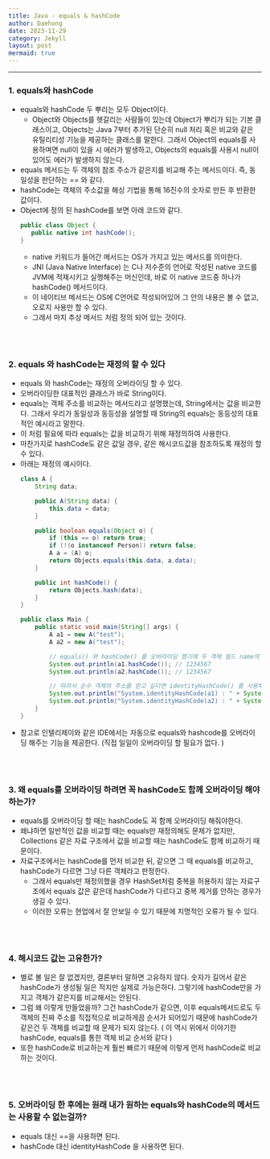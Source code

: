```yaml
---
title: Java - equals & hashCode
author: Daehong
date: 2023-11-29
category: Jekyll
layout: post
mermaid: true
---
```


<hr>

### 1. equals와 hashCode
* equals와 hashCode 두 뿌리는 모두 Object이다.
	* Object와 Objects를 헷갈리는 사람들이 있는데 Object가 뿌리가 되는 기본 클래스이고, Objects는 Java 7부터 추가된  단순히 null 처리 혹은 비교와 같은 유틸리티성 기능을 제공하는 클래스를 말한다. 그래서 Object의 equals를 사용하며면 null이 있을 시 에러가 발생하고, Objects의 equals를 사용시 null이 있어도 에러가 발생하지 않는다.
* equals 메서드는 두 객체의 참조 주소가 같은지를 비교해 주는 메서드이다. 즉, 동일성을 판단하는 == 와 같다.
* hashCode는 객체의 주소값을 해싱 기법을 통해 16진수의 숫자로 만든 후 반환한 값이다.
* Object에 정의 된 hashCode를 보면 아래 코드와 같다.
	```java
	public class Object {
	   public native int hashCode();
	}
	```
	* native 키워드가 들어간 메서드는 OS가 가지고 있는 메서드를 의미한다.
	* JNI (Java Native Interface) 는 C나 저수준의 언어로 작성된 native 코드를 JVM에 적재시키고 실행해주는 머신인데, 바로 이 native 코드중 하나가 hashCode() 메서드이다.
	* 이 네이티브 메서드는 OS에 C언어로 작성되어있어 그 안의 내용은 볼 수 없고, 오로지 사용만 할 수 있다.
	* 그래서 마치 추상 메서드 처럼 정의 되어 있는 것이다.

<br>
<br>

### 2. equals 와 hashCode는 재정의 할 수 있다
* equals 와 hashCode는 재정의 오버라이딩 할 수 있다.
* 오버라이딩한 대표적인 클래스가 바로 String이다.
* equals는 객체 주소를 비교하는 메서드라고 설명했는데, String에서는 값을 비교한다. 그래서 우리가 동일성과 동등성을 설명할 때 String의 equals는 동등성의 대표적인 예시라고 말한다.
* 이 처럼 필요에 따라 equals는 값을 비교하기 위해 재정의하여 사용한다.
* 마찬가지로 hashCode도 같은 값일 경우, 같은 해시코드값을 참조하도록 재정의 할 수 있다.
* 아래는 재정의 예시이다.
	```java
	class A {
		String data;

		public A(String data) {
			this.data = data;
		}

		public boolean equals(Object o) {
			if (this == o) return true; 
			if (!(o instanceof Person)) return false; 
			A a = (A) o; 
			return Objects.equals(this.data, a.data); 
		}

		public int hashCode() {
			return Objects.hash(data); 
		}
	}

	public class Main {
		public static void main(String[] args) {
			A a1 = new A("test");
			A a2 = new A("test");

			// equals() 와 hashCode() 를 오버라이딩 했기에 두 객체 필드 name의 해시코드가 반환되어 같다.
			System.out.println(a1.hashCode()); // 1234567
			System.out.println(a2.hashCode()); // 1234567

			// 따라서 순수 객체의 주소를 얻고 싶다면 identityHashCode() 를 사용해야 한다.
			System.out.println("System.identityHashCode(a1) : " + System.identityHashCode(a1)); // System.identityHashCode(a1) : 1234567
			System.out.println("System.identityHashCode(a2) : " + System.identityHashCode(a2)); // System.identityHashCode(a2) : 7654321
		}
	}
	```
* 참고로 인텔리제이와 같은 IDE에서는 자동으로 equals와 hashcode를 오버라이딩 해주는 기능을 제공한다. (직접 일일이 오버라이딩 할 필요가 없다. )

<br>
<br>

### 3. 왜 equals를 오버라이딩 하려면 꼭 hashCode도 함께 오버라이딩 해야하는가?
* equals를 오버라이딩 할 때는 hashCode도 꼭 함께 오버라이딩 해줘야한다.
* 왜냐하면 일반적인 값을 비교할 때는 equals만 재정의해도 문제가 없지만, Collections 같은 자료 구조에서 값을 비교할 때는 hashCode도 함께 비교하기 때문이다.
* 자료구조에서는 hashCode를 먼저 비교한 뒤, 같으면 그 때 equals를 비교하고, hashCode가 다르면 그냥 다른 객체라고 판정한다.
	* 그래서 equals만 재정의했을 경우 HashSet처럼 중복을 허용하지 않는 자료구조에서 equals 값은 같은데 hashCode가 다르다고 중복 제거를 안하는 경우가 생길 수 있다.
	* 이러한 오류는 현업에서 잘 안보일 수 있기 때문에 치명적인 오류가 될 수 있다.

<br>
<br>

### 4. 해시코드 값는 고유한가?
* 별로 볼 일은 잘 없겠지만, 결론부터 말하면 고유하지 않다. 숫자가 길어서 같은 hashCode가 생성될 일은 적지만 실제로 가능은하다. 그렇기에 hashCode만을 가지고 객체가 같은지를 비교해서는 안된다. 
* 그럼 왜 이렇게 만들었을까? 그건 hashCode가 같으면, 이후 equals메서드로도 두 객체의 진짜 주소를 직접적으로 비교하게끔 순서가 되어있기 때문에 hashCode가 같은건 두 객체를 비교할 때 문제가 되지 않는다. ( 이 역시 위에서 이야기한 hashCode, equals를 통한 객체 비교 순서와 같다 )
* 또한 hashCode로 비교하는게 훨씬 빠르기 때문에 이렇게 먼저 hashCode로 비교하는 것이다.

<br>
<br>

### 5. 오버라이딩 한 후에는 원래 내가 원하는 equals와 hashCode의 메서드는 사용할 수 없는걸까?
* equals 대신 ==을 사용하면 된다.
* hashCode 대신 identityHashCode 을 사용하면 된다.

<br>
<br>
<br>
<br>
<br>
